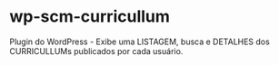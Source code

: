 # wp-scm-curricullum
Plugin do WordPress - Exibe uma LISTAGEM, busca e DETALHES dos CURRICULLUMs publicados por cada usuário.
